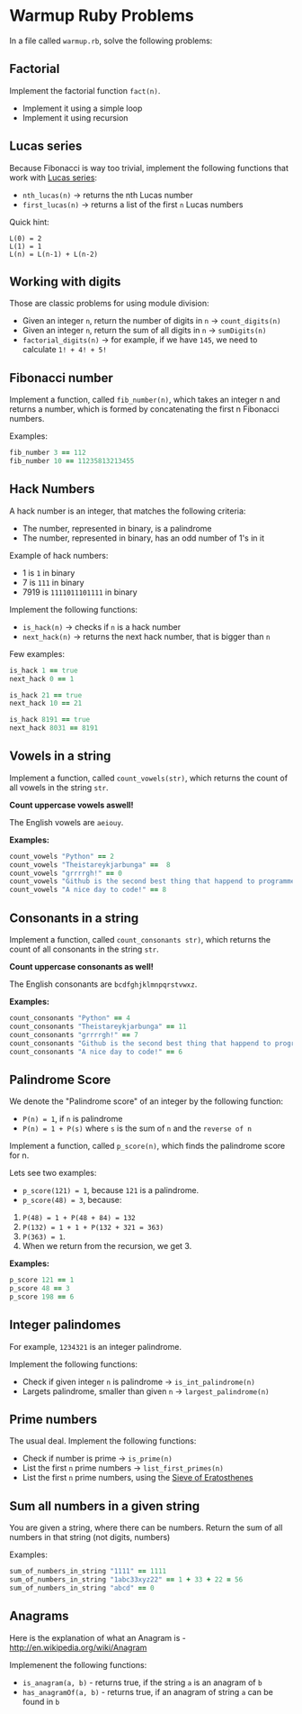 # Warmup Ruby Problems

In a file called `warmup.rb`, solve the following problems:

## Factorial

Implement the factorial function `fact(n)`.

* Implement it using a simple loop
* Implement it using recursion

## Lucas series

Because Fibonacci is way too trivial, implement the following functions that work with [Lucas series](https://en.wikipedia.org/wiki/Lucas_number):

* `nth_lucas(n)` -> returns the nth Lucas number
* `first_lucas(n)` -> returns a list of the first `n` Lucas numbers

Quick hint:

```
L(0) = 2
L(1) = 1
L(n) = L(n-1) + L(n-2)
```

## Working with digits

Those are classic problems for using module division:

* Given an integer `n`, return the number of digits in `n` -> `count_digits(n)`
* Given an integer `n`, return the sum of all digits in `n` -> `sumDigits(n)`
* `factorial_digits(n)` -> for example, if we have `145`, we need to calculate `1! + 4! + 5!`

## Fibonacci number

Implement a function, called `fib_number(n)`, which takes an integer n and returns a number, which is formed by concatenating the first n Fibonacci numbers.

Examples:

```ruby
fib_number 3 == 112
fib_number 10 == 11235813213455
```

## Hack Numbers

A hack number is an integer, that matches the following criteria:

* The number, represented in binary, is a palindrome
* The number, represented in binary, has an odd number of 1's in it

Example of hack numbers:

* 1 is `1` in binary
* 7 is `111` in binary
* 7919 is `1111011101111` in binary

Implement the following functions:

* `is_hack(n)` -> checks if `n` is a hack number
* `next_hack(n)` -> returns the next hack number, that is bigger than `n`

Few examples:

```ruby
is_hack 1 == true
next_hack 0 == 1

is_hack 21 == true
next_hack 10 == 21

is_hack 8191 == true
next_hack 8031 == 8191
```

## Vowels in a string

Implement a function, called `count_vowels(str)`, which returns the count of all vowels in the string `str`.

__Count uppercase vowels aswell!__

The English vowels are `aeiouy`.

**Examples:**

```ruby
count_vowels "Python" == 2
count_vowels "Theistareykjarbunga" ==  8
count_vowels "grrrrgh!" == 0
count_vowels "Github is the second best thing that happend to programmers, after the keyboard!" == 22
count_vowels "A nice day to code!" == 8
```

## Consonants in a string

Implement a function, called `count_consonants str)`, which returns the count of all consonants in the string `str`.

__Count uppercase consonants as well!__

The English consonants are `bcdfghjklmnpqrstvwxz`.

**Examples:**

```ruby
count_consonants "Python" == 4
count_consonants "Theistareykjarbunga" == 11
count_consonants "grrrrgh!" == 7
count_consonants "Github is the second best thing that happend to programmers, after the keyboard!" == 44
count_consonants "A nice day to code!" == 6
```

## Palindrome Score

We denote the "Palindrome score" of an integer by the following function:

* `P(n) = 1`, if `n` is palindrome
* `P(n) = 1 + P(s)` where `s` is the sum of `n` and the `reverse of n`

Implement a function, called `p_score(n)`, which finds the palindrome score for n.

Lets see two examples:

* `p_score(121) = 1`, because `121` is a palindrome.
* `p_score(48) = 3`, because: 

1. `P(48) = 1 + P(48 + 84) = 132`
2. `P(132) = 1 + 1 + P(132 + 321 = 363)`
3. `P(363) = 1`.
4. When we return from the recursion, we get 3.

**Examples:**

```ruby
p_score 121 == 1
p_score 48 == 3
p_score 198 == 6
```

## Integer palindomes

For example, `1234321` is an integer palindrome.

Implement the following functions:

* Check if given integer `n` is palindrome -> `is_int_palindrome(n)`
* Largets palindrome, smaller than given `n` -> `largest_palindrome(n)`

## Prime numbers

The usual deal. Implement the following functions:

* Check if number is prime -> `is_prime(n)`
* List the first `n` prime numbers -> `list_first_primes(n)`
* List the first `n` prime numbers, using the [Sieve of Eratosthenes](https://en.wikipedia.org/wiki/Sieve_of_Eratosthenes)

## Sum all numbers in a given string

You are given a string, where there can be numbers. Return the sum of all numbers in that string (not digits, numbers)

Examples:

```ruby
sum_of_numbers_in_string "1111" == 1111
sum_of_numbers_in_string "1abc33xyz22" == 1 + 33 + 22 = 56
sum_of_numbers_in_string "abcd" == 0
```

## Anagrams

Here is the explanation of what an Anagram is - <http://en.wikipedia.org/wiki/Anagram>

Implemenent the following functions:

* `is_anagram(a, b)` - returns true, if the string `a` is an anagram of `b`
* `has_anagramOf(a, b)` - returns true, if an anagram of string `a` can be found in `b`

